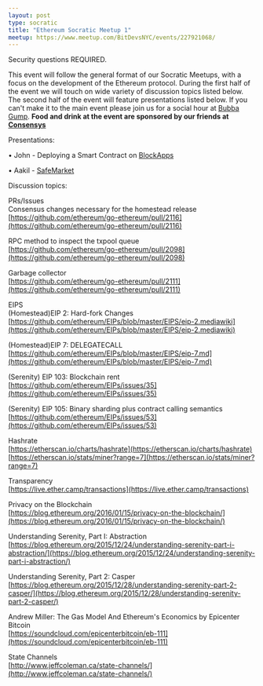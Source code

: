 ```yaml
---
layout: post
type: socratic
title: "Ethereum Socratic Meetup 1"
meetup: https://www.meetup.com/BitDevsNYC/events/227921068/
---
```


Security questions REQUIRED.

This event will follow the general format of our Socratic Meetups, with a focus on the development of the Ethereum protocol. During the first half of the event we will touch on wide variety of discussion topics listed below. The second half of the event will feature presentations listed below. If you can't make it to the main event please join us for a social hour at [Bubba Gump](http://www.bubbagump.com/locations/new-york-city/). **Food and drink at the event are sponsored by our friends at [Consensys](https://consensys.net/)**

Presentations:

• John - Deploying a Smart Contract on [BlockApps](http://www.blockapps.net/)

• Aakil - [SafeMarket](https://safemarket.github.io/)

Discussion topics:

PRs/Issues  
Consensus changes necessary for the homestead release  
[](https://github.com/ethereum/go-ethereum/pull/2116)[https://github.com/ethereum/go-ethereum/pull/2116](https://github.com/ethereum/go-ethereum/pull/2116)

RPC method to inspect the txpool queue  
[](https://github.com/ethereum/go-ethereum/pull/2098)[https://github.com/ethereum/go-ethereum/pull/2098](https://github.com/ethereum/go-ethereum/pull/2098)

Garbage collector  
[](https://github.com/ethereum/go-ethereum/pull/2111)[https://github.com/ethereum/go-ethereum/pull/2111](https://github.com/ethereum/go-ethereum/pull/2111)

EIPS  
(Homestead)EIP 2: Hard-fork Changes  
[](https://github.com/ethereum/EIPs/blob/master/EIPS/eip-2.mediawiki)[https://github.com/ethereum/EIPs/blob/master/EIPS/eip-2.mediawiki](https://github.com/ethereum/EIPs/blob/master/EIPS/eip-2.mediawiki)

(Homestead)EIP 7: DELEGATECALL  
[](https://github.com/ethereum/EIPs/blob/master/EIPS/eip-7.md)[https://github.com/ethereum/EIPs/blob/master/EIPS/eip-7.md](https://github.com/ethereum/EIPs/blob/master/EIPS/eip-7.md)

(Serenity) EIP 103: Blockchain rent  
[](https://github.com/ethereum/EIPs/issues/35)[https://github.com/ethereum/EIPs/issues/35](https://github.com/ethereum/EIPs/issues/35)

(Serenity) EIP 105: Binary sharding plus contract calling semantics  
[](https://github.com/ethereum/EIPs/issues/53)[https://github.com/ethereum/EIPs/issues/53](https://github.com/ethereum/EIPs/issues/53)

Hashrate  
[](https://etherscan.io/charts/hashrate)[https://etherscan.io/charts/hashrate](https://etherscan.io/charts/hashrate)  
[](https://etherscan.io/stats/miner?range=7)[https://etherscan.io/stats/miner?range=7](https://etherscan.io/stats/miner?range=7)

Transparency  
[](https://live.ether.camp/transactions)[https://live.ether.camp/transactions](https://live.ether.camp/transactions)

Privacy on the Blockchain  
[](https://blog.ethereum.org/2016/01/15/privacy-on-the-blockchain/)[https://blog.ethereum.org/2016/01/15/privacy-on-the-blockchain/](https://blog.ethereum.org/2016/01/15/privacy-on-the-blockchain/)

Understanding Serenity, Part I: Abstraction  
[](https://blog.ethereum.org/2015/12/24/understanding-serenity-part-i-abstraction/)[https://blog.ethereum.org/2015/12/24/understanding-serenity-part-i-abstraction/](https://blog.ethereum.org/2015/12/24/understanding-serenity-part-i-abstraction/)

Understanding Serenity, Part 2: Casper  
[](https://blog.ethereum.org/2015/12/28/understanding-serenity-part-2-casper/)[https://blog.ethereum.org/2015/12/28/understanding-serenity-part-2-casper/](https://blog.ethereum.org/2015/12/28/understanding-serenity-part-2-casper/)

Andrew Miller: The Gas Model And Ethereum's Economics by Epicenter Bitcoin  
[](https://soundcloud.com/epicenterbitcoin/eb-111)[https://soundcloud.com/epicenterbitcoin/eb-111](https://soundcloud.com/epicenterbitcoin/eb-111)

State Channels  
[](http://www.jeffcoleman.ca/state-channels/)[http://www.jeffcoleman.ca/state-channels/](http://www.jeffcoleman.ca/state-channels/)
